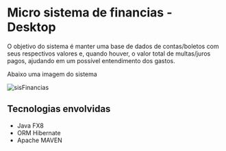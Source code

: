 # Micro sistema de financias - Desktop

O objetivo do sistema é manter uma base de dados de contas/boletos com seus respectivos valores e, quando houver, o valor total de multas/juros pagos, ajudando em um possível entendimento dos gastos.

Abaixo uma imagem do sistema

![sisFinancias](https://github.com/RodolfoHerman/sistema-de-financias-em-java-fx8/blob/master/programa.png)

## Tecnologias envolvidas

- Java FX8
- ORM Hibernate
- Apache MAVEN
